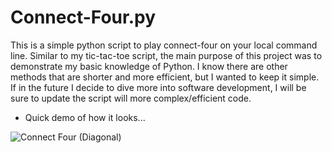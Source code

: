 # Connect-Four.py
This is a simple python script to play connect-four on your local command line. Similar to my tic-tac-toe script, the main purpose of this project was to demonstrate my basic knowledge of Python. I know there are other methods that are shorter and more efficient, but I wanted to keep it simple. If in the future I decide to dive more into software development, I will be sure to update the script will more complex/efficient code.

* Quick demo of how it looks...

![Connect Four (Diagonal)](https://user-images.githubusercontent.com/94875597/172451981-d28d43fa-2ba1-4adb-91ab-2ca46f59d7b8.gif)
